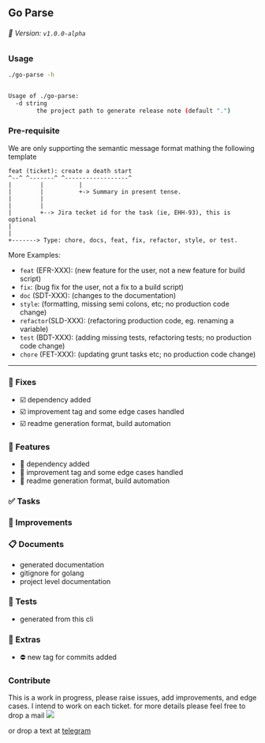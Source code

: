 ## Go Parse
###### :tada: Version: `v1.0.0-alpha`

### Usage
```bash
./go-parse -h


Usage of ./go-parse:
  -d string
    	the project path to generate release note (default ".")
```

### Pre-requisite
We are only supporting the semantic message format mathing the following template


```
feat (ticket): create a death start
^--^ ^-------^ ^------------------^
|        |          |
|        |          +-> Summary in present tense.
|        |
|        |
|        +--> Jira tecket id for the task (ie, EHH-93), this is optional
|
|
+-------> Type: chore, docs, feat, fix, refactor, style, or test.
```

More Examples:

- `feat` (EFR-XXX): (new feature for the user, not a new feature for build script)
- `fix`: (bug fix for the user, not a fix to a build script)
- `doc` (SDT-XXX): (changes to the documentation)
- `style`: (formatting, missing semi colons, etc; no production code change)
- `refactor`(SLD-XXX): (refactoring production code, eg. renaming a variable)
- `test` (BDT-XXX): (adding missing tests, refactoring tests; no production code change)
- `chore` (FET-XXX): (updating grunt tasks etc; no production code change)

---
### :wrench: Fixes
* :ballot_box_with_check:  dependency added
* :ballot_box_with_check:  improvement tag and some edge cases handled
* :ballot_box_with_check:  readme generation format, build automation
### :mega: Features
* :high_brightness:  dependency added
* :high_brightness:  improvement tag and some edge cases handled
* :high_brightness:  readme generation format, build automation
### :white_check_mark: Tasks
### :clap: Improvements
### :clipboard: Documents
*  generated documentation
*  gitignore for golang
*  project level documentation
### :syringe: Tests
*  generated from this cli
### :triangular_flag_on_post: Extras
- :no_entry:  new tag for commits added


### Contribute
This is a work in progress, please raise issues, add improvements, and edge cases. I intend to work on each ticket.
for more details please feel free to drop a mail
<a href="mailto:me@sabbir.dev?"><img src="https://img.shields.io/badge/gmail-%23DD0031.svg?&style=for-the-badge&logo=gmail&logoColor=white"/></a>

or drop a text at [telegram](https://t.me/tosabbir)